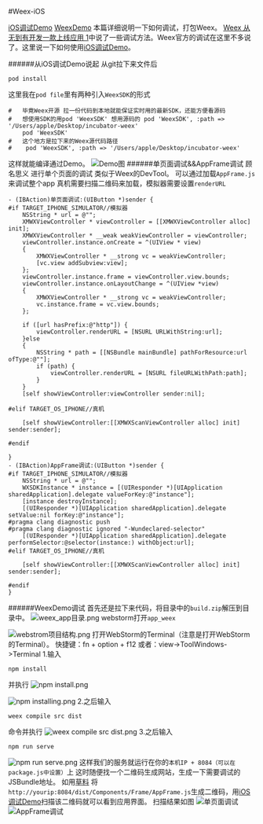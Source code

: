 #Weex-iOS

[iOS调试Demo](https://github.com/jiaowoxiaoming/XMWeex)
[WeexDemo](https://github.com/jiaowoxiaoming/app_weex)
本篇详细说明一下如何调试，打包Weex。
[Weex 从无到有开发一款上线应用 1](http://www.jianshu.com/p/5fe02ca05e86)中说了一些调试方法。Weex官方的调试在这里不多说了。这里说一下如何使用[iOS调试Demo](https://github.com/jiaowoxiaoming/XMWeex)。

######从iOS调试Demo说起
从git拉下来文件后
```
pod install
```
这里我在```pod file```里有两种引入```WeexSDK```的形式
```
#   毕竟Weex开源 拉一份代码到本地就能保证实时用的最新SDK，还能方便看源码
#   想使用SDK的用pod 'WeexSDK' 想用源码的 pod 'WeexSDK', :path => '/Users/apple/Desktop/incubator-weex'
    pod 'WeexSDK'
#   这个地方是拉下来的Weex源代码路径
#    pod 'WeexSDK', :path => '/Users/apple/Desktop/incubator-weex'
```
这样就能编译通过Demo。
![Demo图](http://upload-images.jianshu.io/upload_images/762651-f3a0ede867f34b82.jpg)
######单页面调试&&AppFrame调试
顾名思义 进行单个页面的调试 类似于Weex的DevTool。
可以通过加载```AppFrame.js```来调试整个app
真机需要扫描二维码来加载，模拟器需要设置```renderURL```
```
- (IBAction)单页面调试:(UIButton *)sender {
#if TARGET_IPHONE_SIMULATOR//模拟器
    NSString * url = @"";
    XMWXViewController * viewController = [[XMWXViewController alloc] init];
    XMWXViewController * __weak weakViewController = viewController;
    viewController.instance.onCreate = ^(UIView * view)
    {
        XMWXViewController * __strong vc = weakViewController;
        [vc.view addSubview:view];
    };
    viewController.instance.frame = viewController.view.bounds;
    viewController.instance.onLayoutChange = ^(UIView *view)
    {
        XMWXViewController * __strong vc = weakViewController;
        vc.instance.frame = vc.view.bounds;
    };
    
    if ([url hasPrefix:@"http"]) {
        viewController.renderURL = [NSURL URLWithString:url];
    }else
    {
        NSString * path = [[NSBundle mainBundle] pathForResource:url ofType:@""];
        if (path) {
            viewController.renderURL = [NSURL fileURLWithPath:path];
        }
    }
    [self showViewController:viewController sender:nil];

#elif TARGET_OS_IPHONE//真机
    
    [self showViewController:[[XMWXScanViewController alloc] init] sender:sender];
    
#endif

}
- (IBAction)AppFrame调试:(UIButton *)sender {
#if TARGET_IPHONE_SIMULATOR//模拟器
    NSString * url = @"";
    WXSDKInstance * instance = [(UIResponder *)[UIApplication sharedApplication].delegate valueForKey:@"instance"];
    [instance destroyInstance];
    [(UIResponder *)[UIApplication sharedApplication].delegate setValue:nil forKey:@"instance"];
#pragma clang diagnostic push
#pragma clang diagnostic ignored "-Wundeclared-selector"
    [(UIResponder *)[UIApplication sharedApplication].delegate performSelector:@selector(instance:) withObject:url];
#elif TARGET_OS_IPHONE//真机
    
    [self showViewController:[[XMWXScanViewController alloc] init] sender:sender];
    
#endif
}
```
######WeexDemo调试
首先还是拉下来代码，将目录中的```build.zip```解压到目录中。
![weex_app目录.png](http://upload-images.jianshu.io/upload_images/762651-e190776c5c0d2fdb.png?imageMogr2/auto-orient/strip%7CimageView2/2/w/1240)
webstorm打开```app_weex```

![webstrom项目结构.png](http://upload-images.jianshu.io/upload_images/762651-e50b7f3ba3f92944.png?imageMogr2/auto-orient/strip%7CimageView2/2/w/1240)
打开WebStorm的Terminal（注意是打开WebStorm的Terminal）。
快捷键：fn + option + f12
或者：view->ToolWindows->Terminal
1.输入
```
npm install
```
并执行
![npm install.png](http://upload-images.jianshu.io/upload_images/762651-4bacbe7cbc831788.png?imageMogr2/auto-orient/strip%7CimageView2/2/w/1240)

![npm installing.png](http://upload-images.jianshu.io/upload_images/762651-ee685a7e7677d0f6.png?imageMogr2/auto-orient/strip%7CimageView2/2/w/1240)
2.之后输入
```
weex compile src dist
```
命令并执行
![weex compile src dist.png](http://upload-images.jianshu.io/upload_images/762651-a662c6117f65f60e.png?imageMogr2/auto-orient/strip%7CimageView2/2/w/1240)
3.之后输入
```
npm run serve
```
![npm run serve.png](http://upload-images.jianshu.io/upload_images/762651-01c5a223192d90a7.png?imageMogr2/auto-orient/strip%7CimageView2/2/w/1240)
这样我们的服务就运行在你的```本机IP + 8084（可以在package.js中设置）```上
这时随便找一个二维码生成网站，生成一下需要调试的JSBundle地址。
如用[草料](http://cli.im/)
将```http://yourip:8084/dist/Components/Frame/AppFrame.js```生成二维码，用[iOS调试Demo](https://github.com/jiaowoxiaoming/XMWeex)扫描该二维码就可以看到应用界面。
扫描结果如图
![单页面调试](http://upload-images.jianshu.io/upload_images/762651-f50a953251d4eba4.jpg)
![AppFrame调试](http://upload-images.jianshu.io/upload_images/762651-cd69da8379cb0256.jpg)
